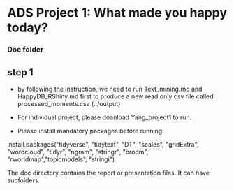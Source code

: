 # ADS Project 1: What made you happy today?
### Doc folder

## step 1 
* by following the instruction, we need to run Text_mining.md and HappyDB_RShiny.md first to produce a new read only csv file called processed_moments.csv (../output)

* For individual project, please doanload Yang_project1 to run.

* Please install mandatory packages before running: 

install.packages("tidyverse", "tidytext", "DT", "scales", "gridExtra", "wordcloud", "tidyr", "ngram", "stringr", "broom", "rworldmap","topicmodels", "stringi")


The doc directory contains the report or presentation files. It can have subfolders.  